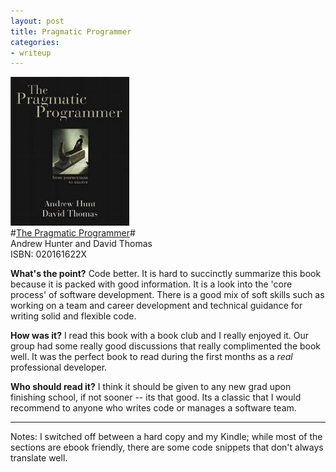 ```yaml
---
layout: post
title: Pragmatic Programmer
categories:
- writeup
---
```

![](/static/pragmatic-programmer.jpg)  
#[The Pragmatic Programmer](http://www.amazon.com/Pragmatic-Programmer-Journeyman-Master/dp/020161622X)#  
Andrew Hunter and David Thomas  
ISBN: 020161622X


**What's the point?**
Code better.  It is hard to succinctly summarize this book because it is packed with good information.  It is a look into the 'core process' of software development.  There is a good mix of soft skills such as working on a team and career development and technical guidance for writing solid and flexible code.

**How was it?**
I read this book with a book club and I really enjoyed it.  Our group had some really good discussions that really complimented the book well.  It was the perfect book to read during the first months as a *real* professional developer.

**Who should read it?**
I think it should be given to any new grad upon finishing school, if not sooner -- its that good.  Its a classic that I would recommend to anyone who writes code or manages a software team.

---
Notes: I switched off between a hard copy and my Kindle; while most of the sections are ebook friendly, there are some code snippets that don't always translate well.
